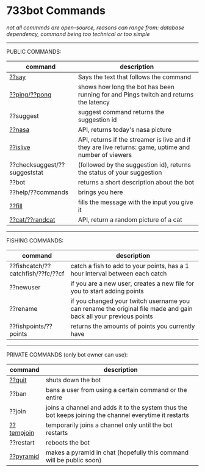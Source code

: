 # 733bot Commands

_not all commmds are open-source, reasons can range from: database dependency, command being too technical or too simple_

---

PUBLIC COMMANDS:

| command                            | description                                                                                           |
| ---------------------------------- | ----------------------------------------------------------------------------------------------------- |
| [??say](./commandSay.rb)           | Says the text that follows the command                                                                |
| [??ping/??pong](./commandPing.rb)  | shows how long the bot has been running for and Pings twitch and returns the latency                  |
| ??suggest                          | suggest command returns the suggestion id                                                             |
| [??nasa](./commandNasa.rb)         | API, returns today's nasa picture                                                                     |
| [??islive](./commandIsLive.rb)     | API, returns if the streamer is live and if they are live returns: game, uptime and number of viewers |
| ??checksuggest/??suggeststat       | (followed by the suggestion id), returns the status of your suggestion                                |
| ??bot                              | returns a short description about the bot                                                             |
| ??help/??commands                  | brings you here                                                                                       |
| [??fill](./commandFill.rb)         | fills the message with the input you give it                                                          |
| [??cat/??randcat](./commandCat.rb) | API, return a random picture of a cat                                                                 |

---

FISHING COMMANDS:

| command                           | description                                                                                                      |
| --------------------------------- | ---------------------------------------------------------------------------------------------------------------- |
| ??fishcatch/??catchfish/??fc/??cf | catch a fish to add to your points, has a 1 hour interval between each catch                                     |
| ??newuser                         | if you are a new user, creates a new file for you to start adding points                                         |
| ??rename                          | if you changed your twitch username you can rename the original file made and gain back all your previous points |
| ??fishpoints/??points             | returns the amounts of points you currently have                                                                 |

---

PRIVATE COMMANDS (only bot owner can use):

| command                            | description                                                                                            |
| ---------------------------------- | ------------------------------------------------------------------------------------------------------ |
| [??quit](./commandQuit.rb)         | shuts down the bot                                                                                     |
| ??ban                              | bans a user from using a certain command or the entire                                                 |
| ??join                             | joins a channel and adds it to the system thus the bot keeps joining the channel everytime it restarts |
| [??tempjoin](./commandTempJoin.rb) | temporarily joins a channel only until the bot restarts                                                |
| ??restart                          | reboots the bot                                                                                        |
| [??pyramid](./commandPyramid.rb)   | makes a pyramid in chat (hopefully this command will be public soon)                                   |
